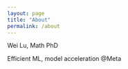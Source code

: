 ```yaml
---
layout: page
title: "About"
permalink: /about
---
```


Wei Lu, Math PhD

Efficient ML, model acceleration @Meta

